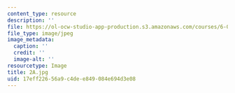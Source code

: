 ```yaml
---
content_type: resource
description: ''
file: https://ol-ocw-studio-app-production.s3.amazonaws.com/courses/6-001-structure-and-interpretation-of-computer-programs-spring-2005/17eff22656a9c4dee849084e694d3e08_2A.jpg
file_type: image/jpeg
image_metadata:
  caption: ''
  credit: ''
  image-alt: ''
resourcetype: Image
title: 2A.jpg
uid: 17eff226-56a9-c4de-e849-084e694d3e08
---
```

